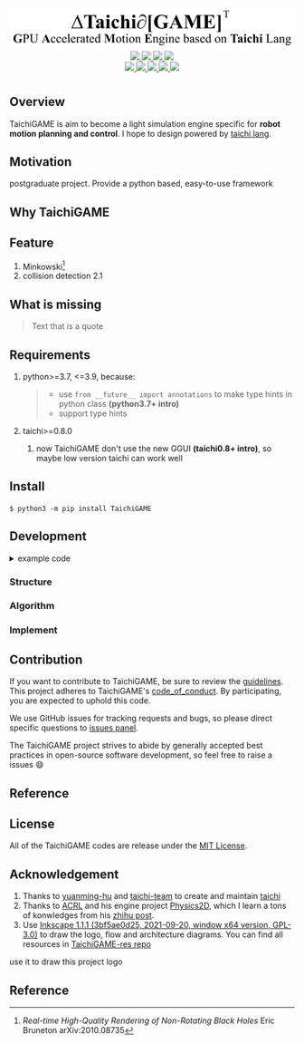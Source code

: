 <div align="center">
<!-- Title: -->
  <img src="https://raw.githubusercontent.com/maksyuki/TaichiGAME-res/main/logo.png">

<!-- Labels: -->
  <!-- First row: -->

  <a href="https://github.com/maksyuki/TaichiGAME/actions">
    <img src="https://img.shields.io/github/workflow/status/maksyuki/TaichiGAME/unit-test/main?label=unit-test&logo=github&style=flat-square">
  </a>
  <a href="https://app.codecov.io/gh/maksyuki/TaichiGAME/">
    <img src="https://img.shields.io/codecov/c/github/maksyuki/TaichiGAME/main?logo=codecov&style=flat-square">
  </a>
  <a href="https://github.com/maksyuki/TaichiGAME">
    <img src="https://img.shields.io/pypi/v/numpy?logo=pypi&style=flat-square">
  </a>
  <a href="https://github.com/maksyuki/TaichiGAME">
    <img src="https://img.shields.io/pypi/pyversions/numpy?logo=python&style=flat-square">
  </a>
  <!-- Second row: -->
  <br>

  <a href="https://github.com/maksyuki/TaichiGAME">
    <img src="https://img.shields.io/github/license/maksyuki/TaichiGAME?color=brightgreen&logo=github&style=flat-square">
  </a>
  <a href="https://github.com/maksyuki/TaichiGAME">
    <img src="https://img.shields.io/tokei/lines/github/maksyuki/TaichiGAME?style=flat-square">
  </a>
  <a href="https://github.com/google/yapf">
    <img src="https://img.shields.io/badge/code%20style-yapf-red?style=flat-square">
  </a>
  <a href="https://github.com/PyCQA">
    <img src="https://img.shields.io/badge/static%20checker-pylint%20pycodestyle-red?style=flat-square">
  </a>
  <a href="https://github.com/maksyuki/TaichiGAME/blob/main/CONTRIBUTING.md">
    <img src="https://img.shields.io/badge/contribution-welcome-brightgreen?style=flat-square">
  </a>
<!-- Short description: -->

  <h1></h1>
</div>


## Overview
TaichiGAME is aim to become a light simulation engine specific for **robot motion planning and control**. I hope to design powered by [taichi lang](https://github.com/taichi-dev/taichi).

## Motivation
postgraduate project. Provide a python based, easy-to-use framework
## Why TaichiGAME

## Feature

1. Minkowski[^1]
2. collision detection
  2.1

## What is missing

> Text that is a quote

## Requirements
1. python>=3.7, <=3.9, because:
   > - use `from __future__ import annotations` to make type hints in python class **(python3.7+ intro)**
   > - support type hints

2. taichi>=0.8.0
    1. now TaichiGAME don't use the new GGUI **(taichi0.8+ intro)**, so maybe low version taichi can work well

## Install

```shell
$ python3 -m pip install TaichiGAME
```

## Development
<details><summary>example code</summary>
<p>

#### We can hide anything, even code!

    ```ruby
      puts "Hello World"
    ```

</p>
</details>

### Structure
### Algorithm
### Implement
## Contribution
If you want to contribute to TaichiGAME, be sure to review the [guidelines](CONTRIBUTING.md). This project adheres to TaichiGAME's [code_of_conduct](CODE_OF_CONDUCT.md). By participating, you are expected to uphold this code.

We use GitHub issues for tracking requests and bugs, so please direct specific questions to [issues panel](https://github.com/maksyuki/TaichiGAME/issues).

The TaichiGAME project strives to abide by generally accepted best practices in open-source software development, so feel free to raise a issues :smile:

## Reference

## License
All of the TaichiGAME codes are release under the [MIT License](LICENSE).

## Acknowledgement
1. Thanks to [yuanming-hu](https://github.com/yuanming-hu) and [taichi-team](https://github.com/taichi-dev) to create and maintain [taichi](https://github.com/taichi-dev/taichi)
2. Thanks to [ACRL](https://github.com/AngryAccelerated) and his engine project [Physics2D](https://github.com/AngryAccelerated/Physics2D), which I learn a tons of konwledges from his [zhihu post](https://www.zhihu.com/people/acrl/posts).
3. Use [Inkscape 1.1.1 (3bf5ae0d25, 2021-09-20, window x64 version, GPL-3.0)](https://inkscape.org/) to draw the logo, flow and architecture diagrams. You can find all resources in [TaichiGAME-res repo](https://github.com/maksyuki/TaichiGAME-res)

use it to draw this project logo



## Reference

[^1]: _Real-time High-Quality Rendering of Non-Rotating Black Holes_ Eric Bruneton arXiv:2010.08735


